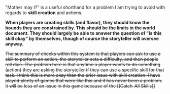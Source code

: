 "Mother may I?" is a useful shorthand for a problem I am trying to avoid with regards to **skill creation** and ~~actions~~.

**When players are creating skills (and flavor), they should know the bounds they are constrained by. This should be the limits in the world document. They should largely be able to answer the question of "is this skill okay" by themselves, though of course the storyteller will oversee anyway.**

~~The summary of checks within this system is that players can ask to use a skill to perform an action, the storyteller sets a difficulty, and then people roll dice. The problem here is that anytime a player wants to do something (action) they are asking the storyteller if they can use a specific skill for that task. I think this is more okay than the prior issue with skill creation. I have played plenty of games that were like this and it has never been a problem. It will be less of an issue in this game because of the [[Catch-All Skills]]~~